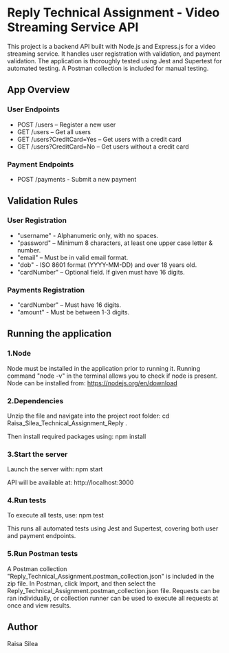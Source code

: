 # Reply Technical Assignment - Video Streaming Service API

This project is a backend API built with Node.js and Express.js for a video streaming service. It handles user registration with validation, and payment validation. The application is thoroughly tested using Jest and Supertest for automated testing. A Postman collection is included for manual testing. 

## App Overview  
### User Endpoints
- POST /users               – Register a new user 
- GET /users                – Get all users 
- GET /users?CreditCard=Yes – Get users with a credit card 
- GET /users?CreditCard=No  – Get users without a credit card

### Payment Endpoints
- POST /payments - Submit a new payment

## Validation Rules
### User Registration
- "username"   - Alphanumeric only, with no spaces.
- "password"   – Minimum 8 characters, at least one upper case letter & number.
- "email"      – Must be in valid email format.
- "dob"        - ISO 8601 format (YYYY-MM-DD) and over 18 years old.
- "cardNumber" – Optional field. If given must have 16 digits. 

### Payments Registration
- "cardNumber" – Must have 16 digits.
- "amount"     - Must be between 1-3 digits.  


## Running the application 
### 1.Node
Node must be installed in the application prior to running it. 
Running command "node -v" in the terminal allows you to check if node is present. 
Node can be installed from: https://nodejs.org/en/download

### 2.Dependencies
Unzip the file and navigate into the project root folder: cd Raisa_Silea_Technical_Assignment_Reply .

Then install required packages using:
npm install

### 3.Start the server
Launch the server with:
npm start

API will be available at: http://localhost:3000

### 4.Run tests
To execute all tests, use:
npm test

This runs all automated tests using Jest and Supertest, covering both user and payment endpoints.

### 5.Run Postman tests
A Postman collection "Reply_Technical_Assignment.postman_collection.json" is included in the zip file. 
In Postman, click Import, and then select the Reply_Technical_Assignment.postman_collection.json file. 
Requests can be ran individually, or collection runner can be used to execute all requests at once and view results. 

## Author 
Raisa Silea

